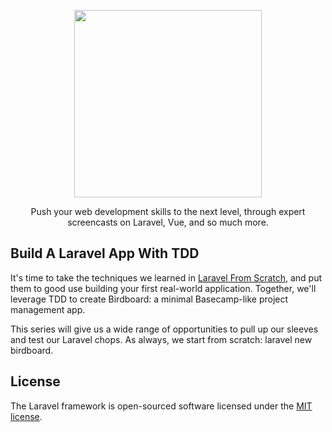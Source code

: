 <div align="center">
    <p><a href="https://laracasts.com/" target="_blank"><img src="https://assets.laracasts.com/images/logo.svg" width="300"></a></p>
    <p>Push your web development skills to the next level, through expert screencasts on Laravel, Vue, and so much more.</p>
</div>

## Build A Laravel App With TDD

It's time to take the techniques we learned in [Laravel From Scratch](http://laravelfromscratch.com/), and put them to good use building your first real-world application. Together, we'll leverage TDD to create Birdboard: a minimal Basecamp-like project management app.

This series will give us a wide range of opportunities to pull up our sleeves and test our Laravel chops. As always, we start from scratch: laravel new birdboard.

## License

The Laravel framework is open-sourced software licensed under the [MIT license](https://opensource.org/licenses/MIT).
